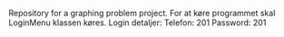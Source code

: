 Repository for a graphing problem project.
For at køre programmet skal LoginMenu klassen køres.
Login detaljer: 
Telefon: 201
Password: 201
